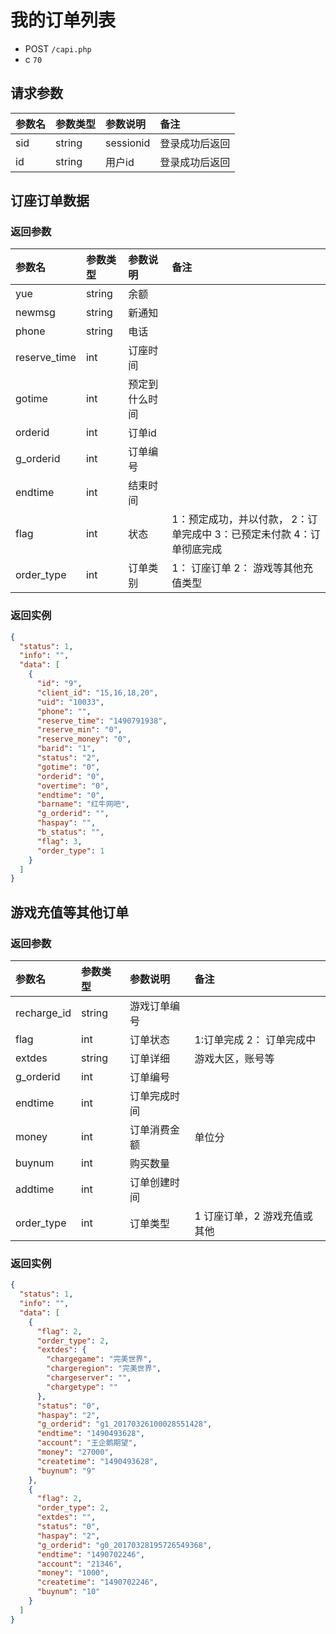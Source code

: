 # 我的订单列表

* POST `/capi.php`
* c `70`

## 请求参数

| 参数名 | 参数类型 | 参数说明 | 备注 |
| :---- | :----| :----| :---- |
| sid | string | sessionid | 登录成功后返回 |
| id | string | 用户id | 登录成功后返回 |

## 订座订单数据

### 返回参数

| 参数名 | 参数类型 | 参数说明 | 备注 |
| :---- | :----| :----| :---- |
| yue | string | 余额 |
| newmsg | string | 新通知 |
| phone | string | 电话 |
| reserve_time | int | 订座时间 |
| gotime | int | 预定到什么时间 |
| orderid | int | 订单id |
| g_orderid | int | 订单编号 |
| endtime | int | 结束时间 |
| flag | int | 状态 | 1：预定成功，并以付款， 2：订单完成中  3：已预定未付款  4：订单彻底完成 |
| order_type | int | 订单类别 | 1： 订座订单 2： 游戏等其他充值类型 |

### 返回实例

```JSON
{
  "status": 1,
  "info": "",
  "data": [
    {
      "id": "9",
      "client_id": "15,16,18,20",
      "uid": "10033",
      "phone": "",
      "reserve_time": "1490791938",
      "reserve_min": "0",
      "reserve_money": "0",
      "barid": "1",
      "status": "2",
      "gotime": "0",
      "orderid": "0",
      "overtime": "0",
      "endtime": "0",
      "barname": "红牛网吧",
      "g_orderid": "",
      "haspay": "",
      "b_status": "",
      "flag": 3,
      "order_type": 1
    }
  ]
}
```

## 游戏充值等其他订单

### 返回参数

| 参数名 | 参数类型 | 参数说明 | 备注 |
| :---- | :----| :----| :---- |
| recharge_id | string | 游戏订单编号 |
| flag | int | 订单状态 | 1:订单完成 2： 订单完成中 |
| extdes | string | 订单详细 | 游戏大区，账号等 |
| g_orderid | int | 订单编号 |
| endtime | int | 订单完成时间 |
| money | int | 订单消费金额 | 单位分 |
| buynum | int | 购买数量 |
| addtime | int | 订单创建时间 |
| order_type | int | 订单类型 | 1 订座订单，2 游戏充值或其他 |

### 返回实例

```JSON
{
  "status": 1,
  "info": "",
  "data": [
    {
      "flag": 2,
      "order_type": 2,
      "extdes": {
        "chargegame": "完美世界",
        "chargeregion": "完美世界",
        "chargeserver": "",
        "chargetype": ""
      },
      "status": "0",
      "haspay": "2",
      "g_orderid": "g1_20170326100028551428",
      "endtime": "1490493628",
      "account": "王企鹅期望",
      "money": "27000",
      "createtime": "1490493628",
      "buynum": "9"
    },
    {
      "flag": 2,
      "order_type": 2,
      "extdes": "",
      "status": "0",
      "haspay": "2",
      "g_orderid": "g0_20170328195726549368",
      "endtime": "1490702246",
      "account": "21346",
      "money": "1000",
      "createtime": "1490702246",
      "buynum": "10"
    }
  ]
}
```
